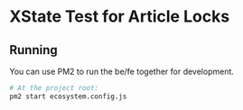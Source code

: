 # XState Test for Article Locks

## Running

You can use PM2 to run the be/fe together for development.
```bash
# At the project root:
pm2 start ecosystem.config.js
```
